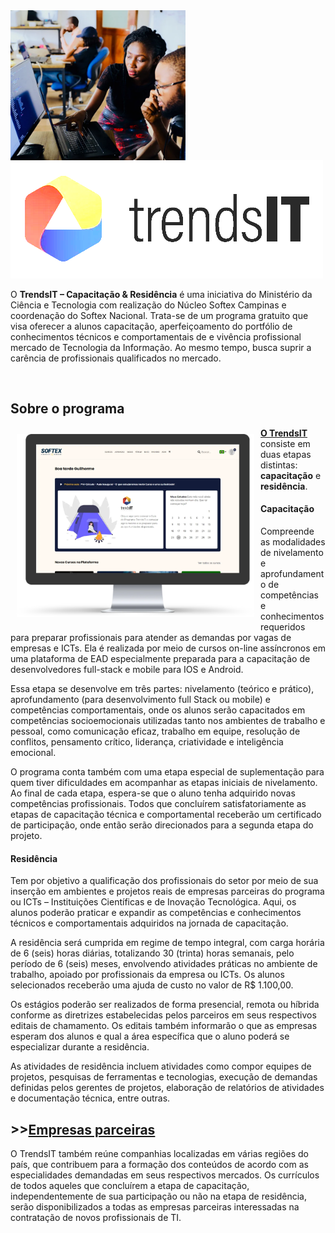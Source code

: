 <img align="left" src="./image/trendsit-page.webp" width="280" height="auto">

<img src="./image/trendsIT-logo.webp" style="filter: brightness(2.5);">
<p>O <strong>TrendsIT – Capacitação &amp; Residência</strong> é uma iniciativa do Ministério da Ciência e Tecnologia com realização do Núcleo Softex Campinas e coordenação do Softex Nacional. Trata-se de um programa gratuito que visa oferecer a alunos capacitação, aperfeiçoamento do portfólio de conhecimentos técnicos e comportamentais de e vivência profissional mercado de Tecnologia da Informação. Ao mesmo tempo, busca suprir a carência de profissionais qualificados no mercado.</p>
<br>
<div><h2><strong>Sobre o programa</strong></h2>
</div>
<div>
<img align="left" src="./image/screen-monitor.webp" width="380" height="auto" style="margin:10px">
</div>

<p><strong><a href="https://lp.workover.com.br/softex-trendsit">O TrendsIT </a></strong>consiste em duas etapas distintas: <strong>capacitação</strong> e <strong>residência</strong>.</p>

<h4><span>Capacitação</span></h4>
<div><p>Compreende as modalidades de nivelamento e aprofundamento de competências e conhecimentos requeridos para preparar profissionais para atender as demandas por vagas de empresas e ICTs. Ela é realizada por meio de cursos on-line assíncronos em uma plataforma de EAD especialmente preparada para a capacitação de desenvolvedores full-stack e mobile para IOS e Android.</p></div>

<div><p>Essa etapa se desenvolve em três partes: nivelamento (teórico e prático), aprofundamento (para desenvolvimento full Stack ou mobile) e competências comportamentais, onde os alunos serão capacitados em competências socioemocionais utilizadas tanto nos ambientes de trabalho e pessoal, como comunicação eficaz, trabalho em equipe, resolução de conflitos, pensamento crítico, liderança, criatividade e inteligência emocional.&nbsp;</p>
<p>O programa conta também com uma etapa especial de suplementação para quem tiver dificuldades em acompanhar as etapas iniciais de nivelamento. Ao final de cada etapa, espera-se que o aluno tenha adquirido novas competências profissionais. Todos que concluírem satisfatoriamente as etapas de capacitação técnica e comportamental receberão um certificado de participação, onde então serão direcionados para a segunda etapa do projeto.</p></div>
<div>
<h4><span>Residência</span></h4></div>
<div><p>Tem por objetivo a qualificação dos profissionais do setor por meio de sua inserção em ambientes e projetos reais de empresas parceiras do programa ou ICTs – Instituições Científicas e de Inovação Tecnológica. Aqui, os alunos poderão praticar e expandir as competências e conhecimentos técnicos e comportamentais adquiridos na jornada de capacitação.&nbsp;</p>
<p>A residência será cumprida em regime de tempo integral, com carga horária de 6 (seis) horas diárias, totalizando 30 (trinta) horas semanais, pelo período de 6 (seis) meses, envolvendo atividades práticas no ambiente de trabalho, apoiado por profissionais da empresa ou ICTs. Os alunos selecionados receberão uma ajuda de custo no valor de R$ 1.100,00.&nbsp;</p>
<p>Os estágios poderão ser realizados de forma presencial, remota ou híbrida conforme as diretrizes estabelecidas pelos parceiros em seus respectivos editais de chamamento. Os editais também informarão o que as empresas esperam dos alunos e qual a área específica que o aluno poderá se especializar durante a residência.&nbsp;</p>
<p>As atividades de residência incluem atividades como compor equipes de projetos, pesquisas de ferramentas e tecnologias, execução de demandas definidas pelos gerentes de projetos, elaboração de relatórios de atividades e documentação técnica, entre outras.</p></div>
<div><h2><strong>>></strong><a href="https://softexcps.org.br/seja-associado/" target="_blank">Empresas parceiras</a></h2></div>
<p>O TrendsIT também reúne companhias localizadas em várias regiões do país, que contribuem para a formação dos conteúdos de acordo com as especialidades demandadas em seus respectivos mercados. Os currículos de todos aqueles que concluírem a etapa de capacitação, independentemente de sua participação ou não na etapa de residência, serão disponibilizados a todas as empresas parceiras interessadas na contratação de novos profissionais de TI.</p></div>
